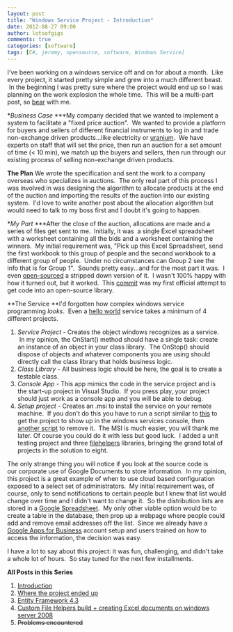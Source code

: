 ```yaml
---
layout: post
title: "Windows Service Project - Introduction"
date: 2012-08-27 09:00
author: lotsofgigs
comments: true
categories: [software]
tags: [C#, jeremy, opensource, software, Windows Service]
---
```

I've been working on a windows service off and on for about a month.  Like every project, it started pretty simple and grew into a much different beast.  In the beginning I was pretty sure where the project would end up so I was planning on the work explosion the whole time.  This will be a multi-part post, so [bear](http://en.wikipedia.org/wiki/Bear) with me.

**Business Case*
***My company decided that we wanted to implement a system to facilitate a "fixed price auction".  We wanted to provide a platform for buyers and sellers of different financial instruments to log in and trade non-exchange driven products...like electricity or [uranium](http://en.wikipedia.org/wiki/Enriched_uranium).  We have experts on staff that will set the price, then run an auction for a set amount of time (&lt; 10 min), we match up the buyers and sellers, then run through our existing process of selling non-exchange driven products.

**The Plan**
We wrote the specification and sent the work to a company overseas who specializes in auctions.  The only real part of this process I was involved in was designing the algorithm to allocate products at the end of the auction and importing the results of the auction into our existing system.  I'd love to write another post about the allocation algorithm but would need to talk to my boss first and I doubt it's going to happen.

**My Part*
***After the close of the auction, allocations are made and a series of files get sent to me.  Initially, it was  a single Excel spreadsheet with a worksheet containing all the bids and a worksheet containing the winners.  My initial requirement was, "Pick up this Excel Spreadsheet, send the first workbook to this group of people and the second workbook to a different group of people.  Under no circumstances can Group 2 see the info that is for Group 1".  Sounds pretty easy...and for the most part it was.  I even [open-sourced](https://github.com/TheJeremyGray/FileWatcherService) a stripped down version of it.  I wasn't 100% happy with how it turned out, but it worked.  This [commit](https://github.com/TheJeremyGray/FileWatcherService/blob/master/FileHelpersLib/FileHelpers.ExcelStorage/ExcelStorage.cs) was my first official attempt to get code into an open-source library.

**The Service
**I'd forgotten how complex windows service programming *looks*.  Even a [hello world](http://en.wikipedia.org/wiki/Hello_world_program) service takes a minimum of 4 different projects.


1.  *Service Project* - Creates the object windows recognizes as a service.  In my opinion, the OnStart() method should have a single task: create an instance of an object in your class library.  The OnStop() should dispose of objects and whatever components you are using should directly call the class library that holds business logic.
2.  *Class Library* - All business logic should be here, the goal is to create a testable class.
3.  *Console App* - This app mimics the code in the service project and is the start-up project in Visual Studio.  If you press play, your project should just work as a console app and you will be able to debug.
4.  *Setup project* - Creates an .msi to install the service on your remote machine.  If you don't do this you have to run a script similar to [this](https://github.com/TheJeremyGray/FileWatcherService/blob/master/installNETservice.bat) to get the project to show up in the windows services console, then [another script](https://github.com/TheJeremyGray/FileWatcherService/blob/master/uninstallNETservice.bat) to remove it.  The MSI is much easier, you will thank me later.
Of course you could do it with less but good luck.  I added a unit testing project and three [filehelpers](http://filehelpers.com/) libraries, bringing the grand total of projects in the solution to eight.

The only strange thing you will notice if you look at the source code is our corporate use of Google Documents to store information.  In my opinion, this project is a great example of when to use cloud based configuration exposed to a select set of administrators.  My initial requirement was, of course, only to send notifications to certain people but I knew that list would change over time and I didn't want to change it.  So the distribution lists are stored in a [Google Spreadsheet](http://www.google.com/google-d-s/spreadsheets/).  My only other viable option would be to create a table in the database, then prop up a webpage where people could add and remove email addresses off the list.  Since we already have a [Google Apps for Business](http://www.google.com/enterprise/apps/business/) account setup and users trained on how to access the information, the decision was easy.

I have a lot to say about this project: it was fun, challenging, and didn't take a whole lot of hours.  So stay tuned for the next few installments.

**All Posts in this Series**


1.  [Introduction](http://lotsofgigs.wordpress.com/2012/08/27/windows-service-project-introduction/)
2.  [Where the project ended up](http://lotsofgigs.wordpress.com/2012/09/03/windows-service-project-where-it-ended-up/)
3.  [Entity Framework 4.3](http://lotsofgigs.wordpress.com/2012/09/10/entity-framework-4-3-code-first/)
4.  [Custom File Helpers build + creating Excel documents on windows server 2008](http://lotsofgigs.wordpress.com/2012/09/24/creating-excel-documents-on-windows-server-2008-with-custom-file-helpers-build/)
5.  <del>Problems encountered</del>
